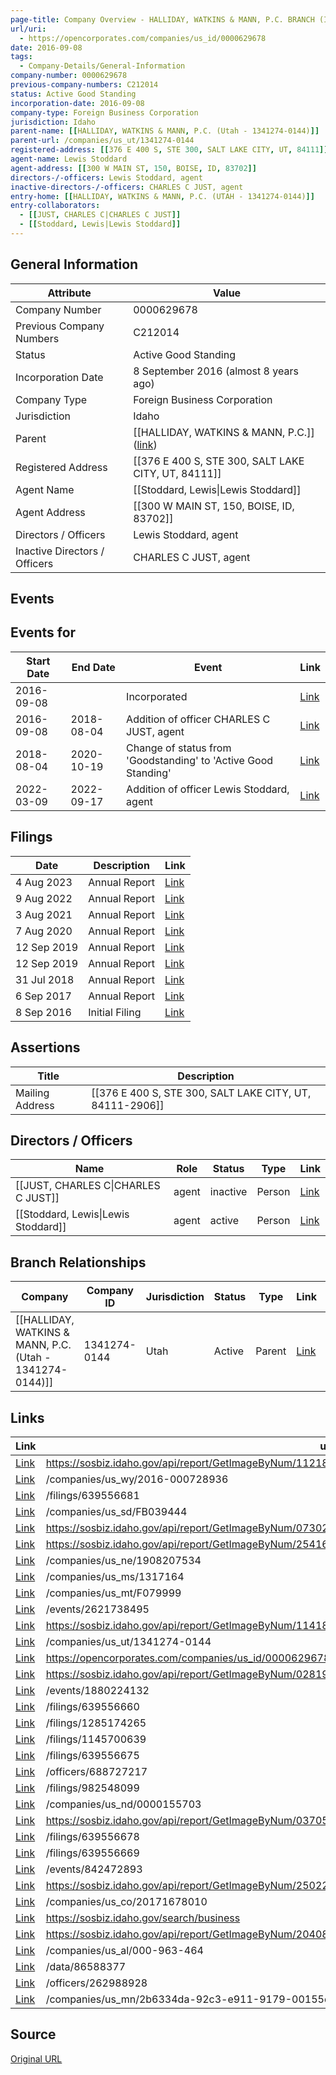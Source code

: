 ```yaml
---
page-title: Company Overview - HALLIDAY, WATKINS & MANN, P.C. BRANCH (Idaho - 0000629678)
url/uri:
  - https://opencorporates.com/companies/us_id/0000629678
date: 2016-09-08
tags:
  - Company-Details/General-Information
company-number: 0000629678
previous-company-numbers: C212014
status: Active Good Standing
incorporation-date: 2016-09-08
company-type: Foreign Business Corporation
jurisdiction: Idaho
parent-name: [[HALLIDAY, WATKINS & MANN, P.C. (Utah - 1341274-0144)]]
parent-url: /companies/us_ut/1341274-0144
registered-address: [[376 E 400 S, STE 300, SALT LAKE CITY, UT, 84111]]
agent-name: Lewis Stoddard
agent-address: [[300 W MAIN ST, 150, BOISE, ID, 83702]]
directors-/-officers: Lewis Stoddard, agent
inactive-directors-/-officers: CHARLES C JUST, agent
entry-home: [[HALLIDAY, WATKINS & MANN, P.C. (UTAH - 1341274-0144)]]
entry-collaborators:
  - [[JUST, CHARLES C|CHARLES C JUST]]
  - [[Stoddard, Lewis|Lewis Stoddard]]
---
```


## General Information
| Attribute          | Value                                       |
|--------------------|---------------------------------------------|
| Company Number     | 0000629678                                  |
| Previous Company Numbers | C212014                                     |
| Status             | Active Good Standing                        |
| Incorporation Date | 8 September 2016 (almost 8 years ago)       |
| Company Type       | Foreign Business Corporation                |
| Jurisdiction       | Idaho                                       |
| Parent             | [[HALLIDAY, WATKINS & MANN, P.C.]] ([link](/companies/us_ut/1341274-0144)) |
| Registered Address | [[376 E 400 S, STE 300, SALT LAKE CITY, UT, 84111]] |
| Agent Name         | [[Stoddard, Lewis\|Lewis Stoddard]]         |
| Agent Address      | [[300 W MAIN ST, 150, BOISE, ID, 83702]]    |
| Directors / Officers | Lewis Stoddard, agent                       |
| Inactive Directors / Officers | CHARLES C JUST, agent                       |

## Events
## Events for
| Start Date | End Date   | Event                                                   | Link |
|------------|------------|-------------------------------------------------------|------|
| 2016-09-08 |            | Incorporated                                            | [Link](https://opencorporates.com/events/842472911) |
| 2016-09-08 | 2018-08-04 | Addition of officer CHARLES C JUST, agent               | [Link](https://opencorporates.com/events/842472893) |
| 2018-08-04 | 2020-10-19 | Change of status from 'Goodstanding' to 'Active Good Standing' | [Link](https://opencorporates.com/events/1880224132) |
| 2022-03-09 | 2022-09-17 | Addition of officer Lewis Stoddard, agent               | [Link](https://opencorporates.com/events/2621738495) |

## Filings
| Date        | Description                    | Link |
|-------------|--------------------------------|-------|
| 4 Aug 2023  | Annual Report           | [Link](https://opencorporates.com/filings/1285174265) |
| 9 Aug 2022  | Annual Report           | [Link](https://opencorporates.com/filings/1145700639) |
| 3 Aug 2021  | Annual Report           | [Link](https://opencorporates.com/filings/982548099) |
| 7 Aug 2020  | Annual Report           | [Link](https://opencorporates.com/filings/639556660) |
| 12 Sep 2019 | Annual Report           | [Link](https://opencorporates.com/filings/639556675) |
| 12 Sep 2019 | Annual Report           | [Link](https://opencorporates.com/filings/639556669) |
| 31 Jul 2018 | Annual Report           | [Link](https://opencorporates.com/filings/639556678) |
| 6 Sep 2017  | Annual Report           | [Link](https://opencorporates.com/filings/639556681) |
| 8 Sep 2016  | Initial Filing          | [Link](https://opencorporates.com/filings/639556684) |

## Assertions
| Title               | Description                                             |
|---------------------|---------------------------------------------------------|
| Mailing Address     | [[376 E 400 S, STE 300, SALT LAKE CITY, UT, 84111-2906]] |

## Directors / Officers
| Name                 | Role            | Status     | Type        | Link |
|----------------------|-----------------|------------|-------------|------|
| [[JUST, CHARLES C\|CHARLES C JUST]] | agent           | inactive   | Person      | [Link](https://opencorporates.com/officers/262988928) |
| [[Stoddard, Lewis\|Lewis Stoddard]] | agent           | active     | Person      | [Link](https://opencorporates.com/officers/688727217) |

## Branch Relationships
| Company                       | Company ID            | Jurisdiction         | Status   | Type       | Link                                | Start Date   | End Date     | Statement Link                      |
|--------------------------------|----------------------|----------------------|----------|------------|-------------------------------------|--------------|--------------|-------------------------------------|
| [[HALLIDAY, WATKINS & MANN, P.C. (Utah - 1341274-0144)]] | 1341274-0144         | Utah                 | Active   | Parent     | [Link](https://opencorporates.com/companies/us_ut/1341274-0144) | 24 Jan 1997  | N/A          | [Statement](https://opencorporates.com/statements/473523189) |

## Links
| Link   | url                            
|--------|--------------------------------|
| [Link](https://sosbiz.idaho.gov/api/report/GetImageByNum/112189061076188183202253089019228222127185160007) |https://sosbiz.idaho.gov/api/report/GetImageByNum/112189061076188183202253089019228222127185160007|
| [Link](/companies/us_wy/2016-000728936) |/companies/us_wy/2016-000728936|
| [Link](/filings/639556681) |/filings/639556681            |
| [Link](/companies/us_sd/FB039444) |/companies/us_sd/FB039444     |
| [Link](https://sosbiz.idaho.gov/api/report/GetImageByNum/073025162045155181107057085203060007127155104066) |https://sosbiz.idaho.gov/api/report/GetImageByNum/073025162045155181107057085203060007127155104066|
| [Link](https://sosbiz.idaho.gov/api/report/GetImageByNum/254165060181032008039105156116033034249227119243) |https://sosbiz.idaho.gov/api/report/GetImageByNum/254165060181032008039105156116033034249227119243|
| [Link](/companies/us_ne/1908207534) |/companies/us_ne/1908207534   |
| [Link](/companies/us_ms/1317164) |/companies/us_ms/1317164      |
| [Link](/companies/us_mt/F079999) |/companies/us_mt/F079999      |
| [Link](/events/2621738495) |/events/2621738495            |
| [Link](https://sosbiz.idaho.gov/api/report/GetImageByNum/114183149005236036027082096082069122147102249252) |https://sosbiz.idaho.gov/api/report/GetImageByNum/114183149005236036027082096082069122147102249252|
| [Link](/companies/us_ut/1341274-0144) |/companies/us_ut/1341274-0144 |
| [Link](https://opencorporates.com/companies/us_id/0000629678/filings) |https://opencorporates.com/companies/us_id/0000629678/filings|
| [Link](https://sosbiz.idaho.gov/api/report/GetImageByNum/028192173039039192158095078171197172019241147011) |https://sosbiz.idaho.gov/api/report/GetImageByNum/028192173039039192158095078171197172019241147011|
| [Link](/events/1880224132) |/events/1880224132            |
| [Link](/filings/639556660) |/filings/639556660            |
| [Link](/filings/1285174265) |/filings/1285174265           |
| [Link](/filings/1145700639) |/filings/1145700639           |
| [Link](/filings/639556675) |/filings/639556675            |
| [Link](/officers/688727217) |/officers/688727217           |
| [Link](/filings/982548099) |/filings/982548099            |
| [Link](/companies/us_nd/0000155703) |/companies/us_nd/0000155703   |
| [Link](https://sosbiz.idaho.gov/api/report/GetImageByNum/037058237115225049067143169023005028114063072249) |https://sosbiz.idaho.gov/api/report/GetImageByNum/037058237115225049067143169023005028114063072249|
| [Link](/filings/639556678) |/filings/639556678            |
| [Link](/filings/639556669) |/filings/639556669            |
| [Link](/events/842472893) |/events/842472893             |
| [Link](https://sosbiz.idaho.gov/api/report/GetImageByNum/250229046134013070134024084076037110182017062254) |https://sosbiz.idaho.gov/api/report/GetImageByNum/250229046134013070134024084076037110182017062254|
| [Link](/companies/us_co/20171678010) |/companies/us_co/20171678010  |
| [Link](https://sosbiz.idaho.gov/search/business) |https://sosbiz.idaho.gov/search/business|
| [Link](https://sosbiz.idaho.gov/api/report/GetImageByNum/204082247116021049186245096140070055168127084005) |https://sosbiz.idaho.gov/api/report/GetImageByNum/204082247116021049186245096140070055168127084005|
| [Link](/companies/us_al/000-963-464) |/companies/us_al/000-963-464  |
| [Link](/data/86588377) |/data/86588377                |
| [Link](/officers/262988928) |/officers/262988928           |
| [Link](/companies/us_mn/2b6334da-92c3-e911-9179-00155d01b32c) |/companies/us_mn/2b6334da-92c3-e911-9179-00155d01b32c|

## Source
[Original URL](https://opencorporates.com/companies/us_id/0000629678)
